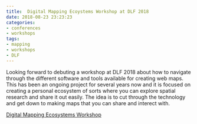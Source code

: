 ```yaml
---
title:  Digital Mapping Ecoystems Workshop at DLF 2018 
date: 2018-08-23 23:23:23
categories: 
- conferences
- workshops
tags:
- mapping
- workshops
- DLF
---
```


Looking forward to debuting a workshop at DLF 2018 about how to navigate through the different software and tools available for creating web maps. This has been an ongoing project for several years now and it is focused on creating a personal ecosystem of sorts where you can explore spatial research and share it out easily. The idea is to cut through the technology and get down to making maps that you can share and interect with.

[Digital Mapping Ecosystems Workshop](https://dlfforum2018.sched.com/event/FVCM) 

